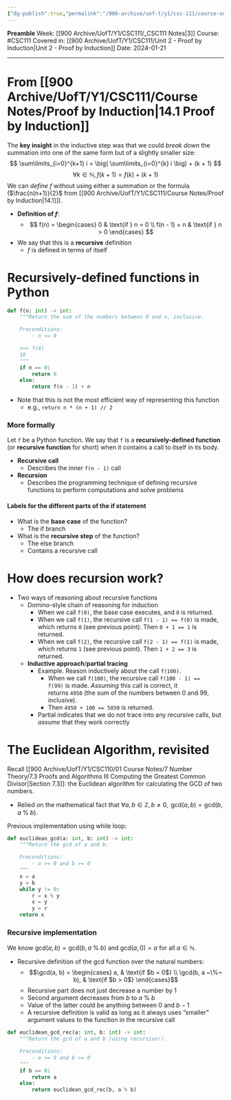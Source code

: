```yaml
---
{"dg-publish":true,"permalink":"/900-archive/uof-t/y1/csc-111/course-notes/recursively-defined-functions/","created":"2024-01-21T09:22:34.637-08:00","updated":"2024-04-17T13:44:20.574-07:00"}
---
```


**Preamble**
Week: [[900 Archive/UofT/Y1/CSC111/_CSC111 Notes\|3]]
Course: #CSC111
Covered in: [[900 Archive/UofT/Y1/CSC111/Unit 2 - Proof by Induction\|Unit 2 - Proof by Induction]]
Date: 2024-01-21

---
# From [[900 Archive/UofT/Y1/CSC111/Course Notes/Proof by Induction\|14.1 Proof by Induction]] 

The **key insight** in the inductive step was that we could *break down* the summation into one of the same form but of a slightly smaller size:
$$
\sum\limits_{i=0}^{k+1} i = \big( \sum\limits_{i=0}^{k} i \big) + (k + 1)
$$
$$\forall k \in \mathbb{N}, f(k+1) = f(k) + (k + 1)$$
We can *define $f$* without using either a summation or the formula ($\frac{n(n+1)}{2}$ from [[900 Archive/UofT/Y1/CSC111/Course Notes/Proof by Induction\|14.1]]).

- **Definition of $f$**:
	- $$ f(n) = 
	  \begin{cases} 0 & \text{if } n = 0 \\ f(n - 1) + n & \text{if } n > 0 \end{cases} $$
- We say that this is a **recursive** definition
	- $f$ is defined in terms of itself

# Recursively-defined functions in Python

```python
def f(n: int) -> int:
    """Return the sum of the numbers between 0 and n, inclusive.

    Preconditions:
        - n >= 0

    >>> f(4)
    10
    """
    if n == 0:
        return 0
    else:
        return f(n - 1) + n
```

- Note that this is not the most efficient way of representing this function
	- e.g., `return n * (n + 1) // 2`

### More formally

Let `f` be a Python function. We say that `f` is a **recursively-defined function**
 (or **recursive function** for short) when it contains a call to itself in its body.
- **Recursive call**
	- Describes the inner `f(n - 1)` call
- **Recursion**
	- Describes the programming technique of defining recursive functions to perform computations and solve problems

#### Labels for the different parts of the if statement

- What is the **base case** of the function?
	- The if branch
- What is the **recursive step** of the function?
	- The else branch
	- Contains a recursive call

# How does recursion work?

- Two ways of reasoning about recursive functions
	- Domino-style chain of reasoning for induction
		- When we call `f(0)`, the base case executes, and `0` is returned.
		- When we call `f(1)`, the recursive call `f(1 - 1) == f(0)` is made, which returns `0` (see previous point). Then `0 + 1 == 1` is returned.
		- When we call `f(2)`, the recursive call `f(2 - 1) == f(1)` is made, which returns `1` (see previous point). Then `1 + 2 == 3` is returned.
	- **Inductive approach**/**partial tracing**
		- Example. Reason inductively about the call `f(100)`.
			- When we call `f(100)`, the recursive call `f(100 - 1) == f(99)` is made. _Assuming_ this call is correct, it returns `4950` (the sum of the numbers between 0 and 99, inclusive).
			- Then `4950 + 100 == 5050` is returned.
		- Partial indicates that we do not trace into any recursive calls, but *assume* that they work correctly

# The Euclidean Algorithm, revisited

Recall [[900 Archive/UofT/Y1/CSC110/01 Course Notes/7 Number Theory/7.3 Proofs and Algorithms III Computing the Greatest Common Divisor\|Section 7.3]]: the Euclidean algorithm for calculating the GCD of two numbers.
- Relied on the mathematical fact that $\forall a, b \in \mathbb{Z}, b \neq 0, \text{ gcd}(a, b) = \text{gcd}(b, a \; \% \; b)$.

Previous implementation using while loop:
```python
def euclidean_gcd(a: int, b: int) -> int:
    """Return the gcd of a and b.

    Preconditions:
        - a >= 0 and b >= 0
    """
    x = a
    y = b
    while y != 0:
        r = x % y
        x = y
        y = r
    return x
```

### Recursive implementation

We know $\text{gcd}(a, b) = \text{gcd}(b, a \; \% \; b)$ and $\text{gcd}(a, 0) = a$ for all $a \in \mathbb{N}$.
- Recursive definition of the $\text{gcd}$ function over the natural numbers:
	- $$\gcd(a, b) = \begin{cases} a, & \text{if $b = 0$} \\ \gcd(b, a ~\%~ b), & \text{if $b > 0$} \end{cases}$$
	- Recursive part does not just decrease a number by 1
	- Second argument decreases from $b$ to $a \; \% \; b$
	- Value of the latter could be anything between $0$ and $b - 1$
	- A recursive definition is valid as long as it always uses “smaller” argument values to the function in the recursive call

```python
def euclidean_gcd_rec(a: int, b: int) -> int:
    """Return the gcd of a and b (using recursion!).

    Preconditions:
        - a >= 0 and b >= 0
    """
    if b == 0:
        return a
    else:
        return euclidean_gcd_rec(b, a % b)
```
